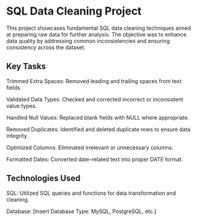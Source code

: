 # SQL Data Cleaning Project

This project showcases fundamental SQL data cleaning techniques aimed at preparing raw data for further analysis. The objective was to enhance data quality by addressing common inconsistencies and ensuring consistency across the dataset.

## Key Tasks

Trimmed Extra Spaces: Removed leading and trailing spaces from text fields.

Validated Data Types: Checked and corrected incorrect or inconsistent value types.

Handled Null Values: Replaced blank fields with NULL where appropriate.

Removed Duplicates: Identified and deleted duplicate rows to ensure data integrity.

Optimized Columns: Eliminated irrelevant or unnecessary columns.

Formatted Dates: Converted date-related text into proper DATE format.


## Technologies Used

SQL: Utilized SQL queries and functions for data transformation and cleaning.

Database: [Insert Database Type: MySQL, PostgreSQL, etc.]





